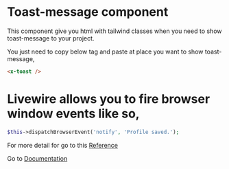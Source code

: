 # Toast-message component
This component give you html with tailwind classes when you need to show toast-message to your project.


You just need to copy below tag and paste at place you want to show toast-message,

```html
<x-toast />
```

# Livewire allows you to fire browser window events like so,
```php
$this->dispatchBrowserEvent('notify', 'Profile saved.');
```

For more detail for go to this [Reference](https://laravel-livewire.com/docs/2.x/events)

Go to [Documentation](../README.md)